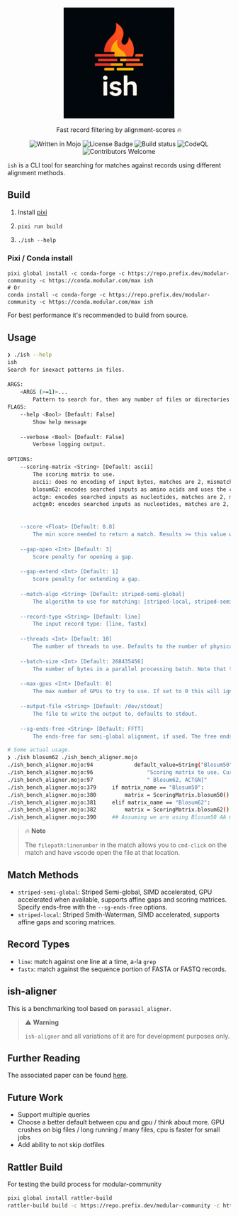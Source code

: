 <a name="readme-top"></a>

<!-- PROJECT LOGO -->
<br />
<div align="center">
  <img src="ish_logo.png" alt="Logo" width="250" height="250">

  <p align="center">
    Fast record filtering by alignment-scores 🔥
    <br/>

   ![Written in Mojo][language-shield]
   ![License Badge][license-shield]
   ![Build status][build-shield]
   ![CodeQL][codeql]
   <br/>
   ![Contributors Welcome][contributors-shield]

  </p>
</div>


`ish` is a CLI tool for searching for matches against records using different alignment methods.

## Build 

1. Install [pixi](https://pixi.sh/latest/installation/)

1. `pixi run build`
1. `./ish --help`

### Pixi / Conda install

```
pixi global install -c conda-forge -c https://repo.prefix.dev/modular-community -c https://conda.modular.com/max ish
# Or
conda install -c conda-forge -c https://repo.prefix.dev/modular-community -c https://conda.modular.com/max ish
```

For best performance it's recommended to build from source. 

## Usage

```sh
❯ ./ish --help
ish
Search for inexact patterns in files.

ARGS:
	<ARGS (>=1)>...
		Pattern to search for, then any number of files or directories to search.
FLAGS:
	--help <Bool> [Default: False]
		Show help message

	--verbose <Bool> [Default: False]
		Verbose logging output.

OPTIONS:
	--scoring-matrix <String> [Default: ascii]
		The scoring matrix to use.
		ascii: does no encoding of input bytes, matches are 2, mismatch is -2.
		blosum62: encodes searched inputs as amino acids and uses the classic Blosum62 scoring matrix.
		actgn: encodes searched inputs as nucleotides, matches are 2, mismatch is -2, Ns match anything.
		actgn0: encodes searched inputs as nucleotides, matches are 2, mismatch is -2, Ns don't count toward score.


	--score <Float> [Default: 0.8]
		The min score needed to return a match. Results >= this value will be returned. The score is the found alignment score / the optimal score for the given scoring matrix and gap-open / gap-extend penalty.

	--gap-open <Int> [Default: 3]
		Score penalty for opening a gap.

	--gap-extend <Int> [Default: 1]
		Score penalty for extending a gap.

	--match-algo <String> [Default: striped-semi-global]
		The algorithm to use for matching: [striped-local, striped-semi-global]

	--record-type <String> [Default: line]
		The input record type: [line, fastx]

	--threads <Int> [Default: 10]
		The number of threads to use. Defaults to the number of physical cores.

	--batch-size <Int> [Default: 268435456]
		The number of bytes in a parallel processing batch. Note that this may use 2-3x this amount to account for intermediate transfer buffers.

	--max-gpus <Int> [Default: 0]
		The max number of GPUs to try to use. If set to 0 this will ignore any found GPUs. In general, if you have only one query then there won't be much using more than 1 GPU. GPUs won't always be faster than CPU parallelization depending on the profile of data you are working with.

	--output-file <String> [Default: /dev/stdout]
		The file to write the output to, defaults to stdout.

	--sg-ends-free <String> [Default: FFTT]
		The ends-free for semi-global alignment, if used. The free ends are: (query_start, query_end, target_start, target_end). These must be specified with a T or F, all four must be specified. By default this target ends are free.
```

```sh
# Some actual usage.
❯ ./ish blosum62 ./ish_bench_aligner.mojo 
./ish_bench_aligner.mojo:94             default_value=String("Blosum50"),
./ish_bench_aligner.mojo:96                 "Scoring matrix to use. Currently supports: [Blosum50,"
./ish_bench_aligner.mojo:97                 " Blosum62, ACTGN]"
./ish_bench_aligner.mojo:379     if matrix_name == "Blosum50":
./ish_bench_aligner.mojo:380         matrix = ScoringMatrix.blosum50()
./ish_bench_aligner.mojo:381     elif matrix_name == "Blosum62":
./ish_bench_aligner.mojo:382         matrix = ScoringMatrix.blosum62()
./ish_bench_aligner.mojo:390     ## Assuming we are using Blosum50 AA matrix for everything below this for now.
```

> 🔥 **Note**
>
> The `filepath:linenumber` in the match allows you to `cmd-click` on the match and have vscode open the file at that location.

## Match Methods

- `striped-semi-global`: Striped Semi-global, SIMD accelerated, GPU accelerated when available, supports affine gaps and scoring matrices. Specify ends-free with the `--sg-ends-free` options.
- `striped-local`: Striped Smith-Waterman, SIMD accelerated, supports affine gaps and scoring matrices.

## Record Types

- `line`: match against one line at a time, a-la `grep`
- `fastx`: match against the sequence portion of FASTA or FASTQ records.


## ish-aligner

This is a benchmarking tool based on `parasail_aligner`.

> ⚠️ **Warning**
> 
> `ish-aligner` and all variations of it are for development purposes only.

## Further Reading

The associated paper can be found [here](https://www.biorxiv.org/content/10.1101/2025.06.04.657890v1).

## Future Work

- Support multiple queries
- Choose a better default between cpu and gpu / think about more. GPU crushes on big files / long running / many files, cpu is faster for small jobs
- Add ability to not skip dotfiles

## Rattler Build

For testing the build process for modular-community

```bash
pixi global install rattler-build
rattler-build build -c https://repo.prefix.dev/modular-community -c https://conda.modular.com/max -c conda-forge --skip-existing=all -r ./recipe.yaml
```

<!-- MARKDOWN LINKS & IMAGES -->
<!-- https://www.markdownguide.org/basic-syntax/#reference-style-links -->
[build-shield]: https://img.shields.io/circleci/build/github/BioRadOpenSource/ish 
[language-shield]: https://img.shields.io/badge/language-mojo-orange
[license-shield]: https://badgen.net/static/license/Apache-2.0/blue
[contributors-shield]: https://img.shields.io/badge/contributors-welcome!-blue
[codeql]: https://github.com/BioRadOpenSource/ish/workflows/CodeQL/badge.svg

